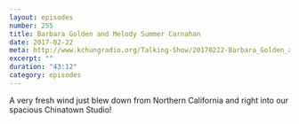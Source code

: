 ```yaml
---
layout: episodes
number: 255
title: Barbara Golden and Melody Summer Carnahan
date: 2017-02-22
meta: http://www.kchungradio.org/Talking-Show/20170222-Barbara_Golden_and_Melody_Summer_Carnahan.mp3
excerpt: ""
duration: "43:12"
category: episodes
---
```


A very fresh wind just blew down from Northern California and right into our spacious Chinatown Studio!
